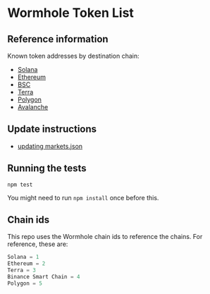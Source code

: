 Wormhole Token List
=====================

## Reference information
Known token addresses by destination chain:
* [Solana](src/dest_solana.md)
* [Ethereum](src/dest_ethereum.md)
* [BSC](src/dest_bsc.md)
* [Terra](src/dest_terra.md)
* [Polygon](src/dest_polygon.md)
* [Avalanche](src/dest_avalanche.md)


## Update instructions
* [updating markets.json](updating_markets.md)


## Running the tests
```
npm test
```
You might need to run `npm install` once before this.


## Chain ids
This repo uses the Wormhole chain ids to reference the chains. For reference, these are:

```python
Solana = 1
Ethereum = 2
Terra = 3
Binance Smart Chain = 4
Polygon = 5
```
